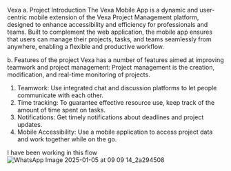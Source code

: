 Vexa 
a. Project Introduction
The Vexa Mobile App is a dynamic and user-centric mobile extension of the Vexa Project Management
platform, designed to enhance accessibility and efficiency for professionals and teams. Built to
complement the web application, the mobile app ensures that users can manage their projects, tasks, and teams seamlessly from anywhere, enabling a flexible and productive workflow.

b. Features of the project
Vexa has a number of features aimed at improving teamwork and project management:
Project management is the creation, modification, and real-time monitoring of projects.
1. Teamwork: Use integrated chat and discussion platforms to let people communicate with each
other.
2. Time tracking: To guarantee effective resource use, keep track of the amount of time spent on
tasks.
3. Notifications: Get timely notifications about deadlines and project updates.
4. Mobile Accessibility: Use a mobile application to access project data and work together while
on the go.




I have been working in this flow 
![WhatsApp Image 2025-01-05 at 09 09 14_2a294508](https://github.com/user-attachments/assets/5b4b2bce-0465-4ce9-9c58-2a98e1887883)
